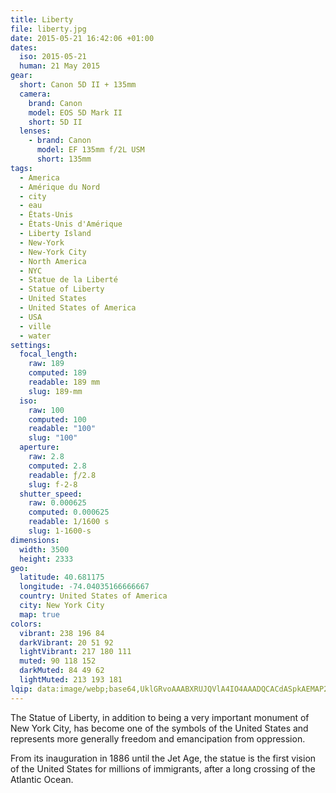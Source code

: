 ```yaml
---
title: Liberty
file: liberty.jpg
date: 2015-05-21 16:42:06 +01:00
dates:
  iso: 2015-05-21
  human: 21 May 2015
gear:
  short: Canon 5D II + 135mm
  camera:
    brand: Canon
    model: EOS 5D Mark II
    short: 5D II
  lenses:
    - brand: Canon
      model: EF 135mm f/2L USM
      short: 135mm
tags:
  - America
  - Amérique du Nord
  - city
  - eau
  - États-Unis
  - États-Unis d'Amérique
  - Liberty Island
  - New-York
  - New-York City
  - North America
  - NYC
  - Statue de la Liberté
  - Statue of Liberty
  - United States
  - United States of America
  - USA
  - ville
  - water
settings:
  focal_length:
    raw: 189
    computed: 189
    readable: 189 mm
    slug: 189-mm
  iso:
    raw: 100
    computed: 100
    readable: "100"
    slug: "100"
  aperture:
    raw: 2.8
    computed: 2.8
    readable: ƒ/2.8
    slug: f-2-8
  shutter_speed:
    raw: 0.000625
    computed: 0.000625
    readable: 1/1600 s
    slug: 1-1600-s
dimensions:
  width: 3500
  height: 2333
geo:
  latitude: 40.681175
  longitude: -74.04035166666667
  country: United States of America
  city: New York City
  map: true
colors:
  vibrant: 238 196 84
  darkVibrant: 20 51 92
  lightVibrant: 217 180 111
  muted: 90 118 152
  darkMuted: 84 49 62
  lightMuted: 213 193 181
lqip: data:image/webp;base64,UklGRvoAAABXRUJQVlA4IO4AAADQCACdASpkAEMAP2mev1i6q7WjsH47w1AtCWUG+Bsu5j82MJ680kuwxvUtIIhtNmFUEaJoxrWzm0g/NcucuYDSj0s0sxHscobhfn3y+Z4AAP7NPixOxV7aRxjbtzx7KpqCKTjw5VqkEUTCOp7nPfYugakLQRKVq4sYIv+JRqC2vfbYKKXzI8RaXlIbrdRDwLIWCgN1bnTcWHipMZnCLsxpdKYuu6oA99XhZZfJX3vUPrx8oYYMdYOxgYbE7NxfgonYuEHF/c5BG3cNnE1YD6Snx+PNcw/OOiYQ+JtEnCluEdNQShvlSsT4/t7zcAAA
---
```


The Statue of Liberty, in addition to being a very important monument of New York City, has become one of the symbols of the United States and represents more generally freedom and emancipation from oppression.

From its inauguration in 1886 until the Jet Age, the statue is the first vision of the United States for millions of immigrants, after a long crossing of the Atlantic Ocean.
